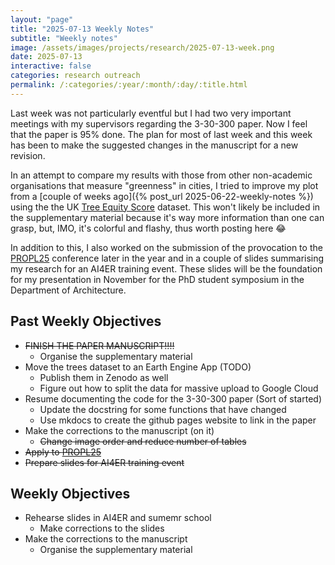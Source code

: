 ```yaml
---
layout: "page"
title: "2025-07-13 Weekly Notes"
subtitle: "Weekly notes"
image: /assets/images/projects/research/2025-07-13-week.png
date: 2025-07-13
interactive: false
categories: research outreach
permalink: /:categories/:year/:month/:day/:title.html
---
```


Last week was not particularly eventful but I had two very important meetings with my supervisors regarding the 3-30-300 paper. Now I feel that the paper is 95% done. The plan for most of last week and this week has been to make the suggested changes in the manuscript for a new revision.

In an attempt to compare my results with those from other non-academic organisations that measure "greenness" in cities, I tried to improve my plot from a [couple of weeks ago]({% post_url 2025-06-22-weekly-notes %}) using the the UK [Tree Equity Score](https://uk.treeequityscore.org/) dataset. This won't likely be included in the supplementary material because it's way more information than one can grasp, but, IMO, it's colorful and flashy, thus worth posting here 😂

In addition to this, I also worked on the submission of the provocation to the [PROPL25](https://propl.dev/) conference later in the year and in a couple of slides summarising my research for an AI4ER training event. These slides will be the foundation for my presentation in November for the PhD student symposium in the Department of Architecture.

## Past Weekly Objectives
- ~~FINISH THE PAPER MANUSCRIPT!!!!~~
  - Organise the supplementary material
- Move the trees dataset to an Earth Engine App (TODO)
  - Publish them in Zenodo as well
  - Figure out how to split the data for massive upload to Google Cloud 
- Resume documenting the code for the 3-30-300 paper (Sort of started)
  - Update the docstring for some functions that have changed
  - Use mkdocs to create the github pages website to link in the paper
- Make the corrections to the manuscript (on it)
  - ~~Change image order and reduce number of tables~~
- ~~Apply to [PROPL25](https://propl.dev/)~~
- ~~Prepare slides for AI4ER training event~~

## Weekly Objectives
- Rehearse slides in AI4ER and sumemr school
  - Make corrections to the slides
- Make the corrections to the manuscript
  - Organise the supplementary material